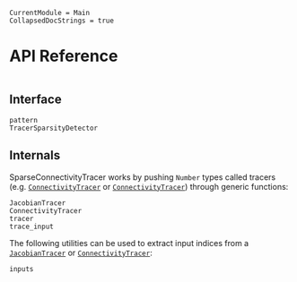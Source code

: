 
```@meta
CurrentModule = Main
CollapsedDocStrings = true
```

# API Reference
```@index
```

## Interface
```@docs
pattern
TracerSparsityDetector
```

## Internals
SparseConnectivityTracer works by pushing `Number` types called tracers (e.g. [`ConnectivityTracer`](@ref) or [`ConnectivityTracer`](@ref)) through generic functions:

```@docs
JacobianTracer
ConnectivityTracer
tracer
trace_input
```

The following utilities can be used to extract input indices from a [`JacobianTracer`](@ref) or [`ConnectivityTracer`](@ref):

```@docs
inputs
```
